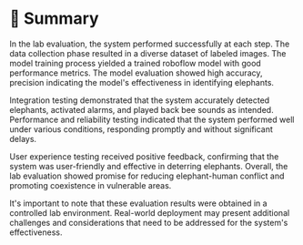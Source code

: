 # 🦣 Summary

In the lab evaluation, the system performed successfully at each step. The data collection phase resulted in a diverse dataset of labeled images. The model training process yielded a trained roboflow model with good performance metrics. The model evaluation showed high accuracy, precision indicating the model's effectiveness in identifying elephants.

Integration testing demonstrated that the system accurately detected elephants, activated alarms, and played back bee sounds as intended. Performance and reliability testing indicated that the system performed well under various conditions, responding promptly and without significant delays.

User experience testing received positive feedback, confirming that the system was user-friendly and effective in deterring elephants. Overall, the lab evaluation showed promise for reducing elephant-human conflict and promoting coexistence in vulnerable areas.

It's important to note that these evaluation results were obtained in a controlled lab environment. Real-world deployment may present additional challenges and considerations that need to be addressed for the system's effectiveness.

